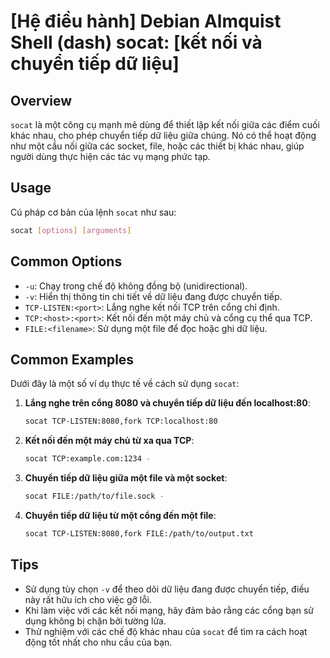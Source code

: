# [Hệ điều hành] Debian Almquist Shell (dash) socat: [kết nối và chuyển tiếp dữ liệu]

## Overview
`socat` là một công cụ mạnh mẽ dùng để thiết lập kết nối giữa các điểm cuối khác nhau, cho phép chuyển tiếp dữ liệu giữa chúng. Nó có thể hoạt động như một cầu nối giữa các socket, file, hoặc các thiết bị khác nhau, giúp người dùng thực hiện các tác vụ mạng phức tạp.

## Usage
Cú pháp cơ bản của lệnh `socat` như sau:

```bash
socat [options] [arguments]
```

## Common Options
- `-u`: Chạy trong chế độ không đồng bộ (unidirectional).
- `-v`: Hiển thị thông tin chi tiết về dữ liệu đang được chuyển tiếp.
- `TCP-LISTEN:<port>`: Lắng nghe kết nối TCP trên cổng chỉ định.
- `TCP:<host>:<port>`: Kết nối đến một máy chủ và cổng cụ thể qua TCP.
- `FILE:<filename>`: Sử dụng một file để đọc hoặc ghi dữ liệu.

## Common Examples
Dưới đây là một số ví dụ thực tế về cách sử dụng `socat`:

1. **Lắng nghe trên cổng 8080 và chuyển tiếp dữ liệu đến localhost:80**:
   ```bash
   socat TCP-LISTEN:8080,fork TCP:localhost:80
   ```

2. **Kết nối đến một máy chủ từ xa qua TCP**:
   ```bash
   socat TCP:example.com:1234 -
   ```

3. **Chuyển tiếp dữ liệu giữa một file và một socket**:
   ```bash
   socat FILE:/path/to/file.sock - 
   ```

4. **Chuyển tiếp dữ liệu từ một cổng đến một file**:
   ```bash
   socat TCP-LISTEN:8080,fork FILE:/path/to/output.txt
   ```

## Tips
- Sử dụng tùy chọn `-v` để theo dõi dữ liệu đang được chuyển tiếp, điều này rất hữu ích cho việc gỡ lỗi.
- Khi làm việc với các kết nối mạng, hãy đảm bảo rằng các cổng bạn sử dụng không bị chặn bởi tường lửa.
- Thử nghiệm với các chế độ khác nhau của `socat` để tìm ra cách hoạt động tốt nhất cho nhu cầu của bạn.